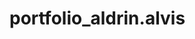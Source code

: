 # portfolio_aldrin.alvis

<!--Portfolio-->

<!-- Description

This is a portfolio designed for potential employers to view
some of my work examples
So that futur employers can review my work and asses whether
I would be a good candidate for an opon position-->

